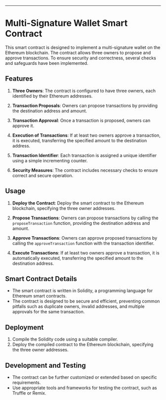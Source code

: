 ---

# Multi-Signature Wallet Smart Contract

This smart contract is designed to implement a multi-signature wallet on the Ethereum blockchain. The contract allows three owners to propose and approve transactions. To ensure security and correctness, several checks and safeguards have been implemented.

## Features

1. **Three Owners**: The contract is configured to have three owners, each identified by their Ethereum addresses.

2. **Transaction Proposals**: Owners can propose transactions by providing the destination address and amount.

3. **Transaction Approval**: Once a transaction is proposed, owners can approve it.

4. **Execution of Transactions**: If at least two owners approve a transaction, it is executed, transferring the specified amount to the destination address.

5. **Transaction Identifier**: Each transaction is assigned a unique identifier using a simple incrementing counter.

6. **Security Measures**: The contract includes necessary checks to ensure correct and secure operation.

## Usage

1. **Deploy the Contract**: Deploy the smart contract to the Ethereum blockchain, specifying the three owner addresses.

2. **Propose Transactions**: Owners can propose transactions by calling the `proposeTransaction` function, providing the destination address and amount.

3. **Approve Transactions**: Owners can approve proposed transactions by calling the `approveTransaction` function with the transaction identifier.

4. **Execute Transactions**: If at least two owners approve a transaction, it is automatically executed, transferring the specified amount to the destination address.

## Smart Contract Details

- The smart contract is written in Solidity, a programming language for Ethereum smart contracts.
- The contract is designed to be secure and efficient, preventing common pitfalls such as duplicate owners, invalid addresses, and multiple approvals for the same transaction.

## Deployment

1. Compile the Solidity code using a suitable compiler.
2. Deploy the compiled contract to the Ethereum blockchain, specifying the three owner addresses.

## Development and Testing

- The contract can be further customized or extended based on specific requirements.
- Use appropriate tools and frameworks for testing the contract, such as Truffle or Remix.
